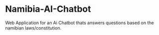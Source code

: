 # Namibia-AI-Chatbot
Web Application for an Ai Chatbot thats answers questions based on the namibian laws/constitution.
